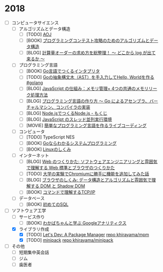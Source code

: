 # 2018

- [ ] コンピュータサイエンス
  - [ ] アルゴリズムとデータ構造
    - [ ] [TODO] [AOJ](http://judge.u-aizu.ac.jp/onlinejudge/)
    - [ ] [BOOK] [プログラミングコンテスト攻略のためのアルゴリズムとデータ構造](https://book.mynavi.jp/ec/products/detail/id=35408)
    - [ ] [BLOG] [計算量オーダーの求め方を総整理！ 〜 どこから log が出て来るか 〜](https://qiita.com/drken/items/872ebc3a2b5caaa4a0d0)
  - [ ] プログラミング言語
    - [ ] [BOOK] [Go言語でつくるインタプリタ](https://www.oreilly.co.jp/books/9784873118222/)
    - [ ] [TODO] [Goの抽象構文木（AST）を手入力してHello, Worldを作る #golang](https://qiita.com/tenntenn/items/0cbc6f1f00dc579fcd8c)
    - [ ] [BLOG] [JavaScript の仕組み：メモリ管理+ 4つの共通のメモリリーク処理方法](https://qiita.com/tkdn/items/ea4f034e0d661def244a)
    - [ ] [BLOG] [プログラミング言語の作り方 〜 Go によるアセンブラ、バーチャルマシン、コンパイラの実装](https://qiita.com/nirasan/items/cb1f79955f31c45c6658)
    - [ ] [BLOG] [Node.jsでつくるNode.js - もくじ](https://qiita.com/massie_g/items/3ee11c105b4458686bc1)
    - [ ] [BLOG] [JavaScript のスレッド並列実行環境](https://nhiroki.jp/2017/12/10/javascript-parallel-processing)
    - [ ] [MOVIE] [簡単なプログラミング言語を作るライブコーディング](https://www.youtube.com/watch?v=JAtN0TGrNE4&app=desktop)
  - [ ] コンピュータ
    - [ ] [TODO] TypeScript NES
    - [ ] [BOOK] [Goならわかるシステムプログラミング](https://www.lambdanote.com/products/go)
    - [ ] [BOOK] [Linuxのしくみ](http://gihyo.jp/book/2018/978-4-7741-9607-7)
  - [ ] インターネット
    - [ ] [BLOG] [Web のつくりかた: ソフトウェアエンジニアリングと雰囲気で理解する Web 標準とブラウザのつくりかた](https://hayato.io/2017/making-web/)
    - [ ] [TODO] [大学の実験でChromiumに勝手に機能を追加してみた話](http://akaria.hatenablog.com/entry/2017/12/15/144459)
    - [ ] [BLOG] [ブラウザのしくみ: データ構造とアルゴリズムと雰囲気で理解する DOM と Shadow DOM](https://hayato.io/2017/dom/)
    - [ ] [BOOK] [コマンドで理解するTCP/IP](https://www.amazon.co.jp/%E8%A9%A6%E3%81%9B%E3%81%B0%E3%82%8F%E3%81%8B%E3%82%8B-%E3%82%B3%E3%83%9E%E3%83%B3%E3%83%89%E3%81%A7%E7%90%86%E8%A7%A3%E3%81%99%E3%82%8BTCP-IP-%E8%B1%8A%E6%B2%A2-%E8%81%A1/dp/4756151442)
  - [ ] データベース
    - [ ] [BOOK] [初めてのSQL](https://www.oreilly.co.jp/books/4873112818/)
- [ ] ソフトウェア工学
  - [ ] サービス作り
    - [ ] [BOOK] [わかばちゃんと学ぶ Googleアナリティクス](https://www.amazon.co.jp/dp/B07BMNGXFC/ref=dp-kindle-redirect?_encoding=UTF8&btkr=1)
  - [x] ライブラリ作成
    - [x] [TODO] [Let's Dev: A Package Manager](https://yarnpkg.com/blog/2017/07/11/lets-dev-a-package-manager/) [repo khirayama/mpm](https://github.com/khirayama/mpm)
    - [x] [TODO] [minipack](https://github.com/ronami/minipack) [repo khirayama/minipack](https://github.com/khirayama/minipack)
- [ ] その他
  - [ ] 短期集中英会話
  - [ ] ジム
  - [ ] 歯医者
